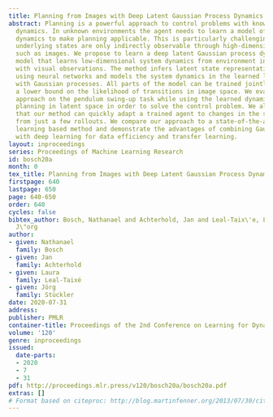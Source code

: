 ```yaml
---
title: Planning from Images with Deep Latent Gaussian Process Dynamics
abstract: Planning is a powerful approach to control problems with known environment
  dynamics. In unknown environments the agent needs to learn a model of the system
  dynamics to make planning applicable. This is particularly challenging when the
  underlying states are only indirectly observable through high-dimensional observations
  such as images. We propose to learn a deep latent Gaussian process dynamics (DLGPD)
  model that learns low-dimensional system dynamics from environment interactions
  with visual observations. The method infers latent state representations from observations
  using neural networks and models the system dynamics in the learned latent space
  with Gaussian processes. All parts of the model can be trained jointly by optimizing
  a lower bound on the likelihood of transitions in image space. We evaluate the proposed
  approach on the pendulum swing-up task while using the learned dynamics model for
  planning in latent space in order to solve the control problem. We also demonstrate
  that our method can quickly adapt a trained agent to changes in the system dynamics
  from just a few rollouts. We compare our approach to a state-of-the-art purely deep
  learning based method and demonstrate the advantages of combining Gaussian processes
  with deep learning for data efficiency and transfer learning.
layout: inproceedings
series: Proceedings of Machine Learning Research
id: bosch20a
month: 0
tex_title: Planning from Images with Deep Latent Gaussian Process Dynamics
firstpage: 640
lastpage: 650
page: 640-650
order: 640
cycles: false
bibtex_author: Bosch, Nathanael and Achterhold, Jan and Leal-Taix\'e, Laura and St\"uckler,
  J\"org
author:
- given: Nathanael
  family: Bosch
- given: Jan
  family: Achterhold
- given: Laura
  family: Leal-Taixé
- given: Jörg
  family: Stückler
date: 2020-07-31
address: 
publisher: PMLR
container-title: Proceedings of the 2nd Conference on Learning for Dynamics and Control
volume: '120'
genre: inproceedings
issued:
  date-parts:
  - 2020
  - 7
  - 31
pdf: http://proceedings.mlr.press/v120/bosch20a/bosch20a.pdf
extras: []
# Format based on citeproc: http://blog.martinfenner.org/2013/07/30/citeproc-yaml-for-bibliographies/
---
```

